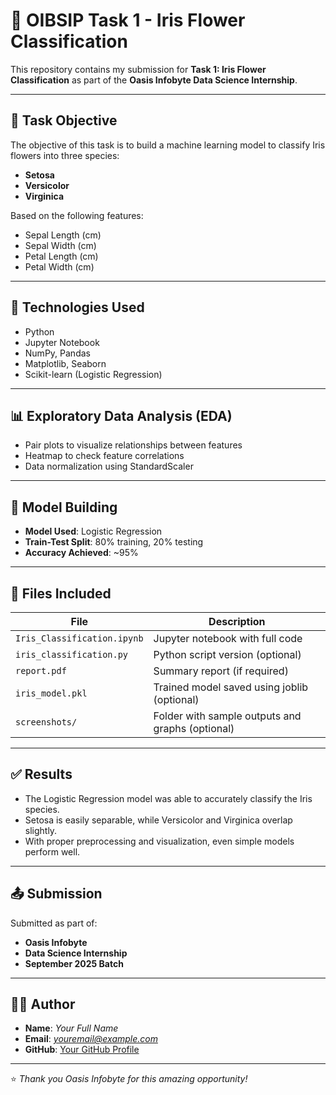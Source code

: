 # 🌸 OIBSIP Task 1 - Iris Flower Classification

This repository contains my submission for **Task 1: Iris Flower Classification** as part of the **Oasis Infobyte Data Science Internship**.

---

## 📌 Task Objective

The objective of this task is to build a machine learning model to classify Iris flowers into three species:

- **Setosa**
- **Versicolor**
- **Virginica**

Based on the following features:

- Sepal Length (cm)
- Sepal Width (cm)
- Petal Length (cm)
- Petal Width (cm)

---

## 🧠 Technologies Used

- Python
- Jupyter Notebook
- NumPy, Pandas
- Matplotlib, Seaborn
- Scikit-learn (Logistic Regression)

---

## 📊 Exploratory Data Analysis (EDA)

- Pair plots to visualize relationships between features
- Heatmap to check feature correlations
- Data normalization using StandardScaler

---

## 🤖 Model Building

- **Model Used**: Logistic Regression
- **Train-Test Split**: 80% training, 20% testing
- **Accuracy Achieved**: ~95%

---

## 📁 Files Included

| File | Description |
|------|-------------|
| `Iris_Classification.ipynb` | Jupyter notebook with full code |
| `iris_classification.py` | Python script version (optional) |
| `report.pdf` | Summary report (if required) |
| `iris_model.pkl` | Trained model saved using joblib (optional) |
| `screenshots/` | Folder with sample outputs and graphs (optional) |

---

## ✅ Results

- The Logistic Regression model was able to accurately classify the Iris species.
- Setosa is easily separable, while Versicolor and Virginica overlap slightly.
- With proper preprocessing and visualization, even simple models perform well.

---

## 📤 Submission

Submitted as part of:
- **Oasis Infobyte**
- **Data Science Internship**
- **September 2025 Batch**

---

## 🙋‍♂️ Author

- **Name**: *Your Full Name*  
- **Email**: *youremail@example.com*  
- **GitHub**: [Your GitHub Profile](https://github.com/yourusername)

---

⭐ *Thank you Oasis Infobyte for this amazing opportunity!*
